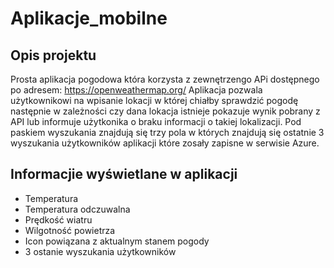 # Aplikacje_mobilne

## Opis projektu
 Prosta aplikacja pogodowa która korzysta z zewnętrzengo APi dostępnego po adresem: https://openweathermap.org/
 Aplikacja pozwala użytkownikowi na wpisanie lokacji w której chiałby sprawdzić pogodę następnie w zależności
 czy dana lokacja istnieje pokazuje wynik pobrany z API lub informuje użytkonika o braku informacji o takiej
 lokalizacji. Pod paskiem wyszukania znajdują się trzy pola w których znajdują się ostatnie 3 wyszukania użytkowników
 aplikacji które zosały zapisne w serwisie Azure.
 
 ## Informacjie wyświetlane w aplikacji
 - Temperatura
 - Temperatura odczuwalna
 - Prędkość wiatru 
 - Wilgotność powietrza
 - Icon powiązana z aktualnym stanem pogody
 - 3 ostanie wyszukania użytkowników
